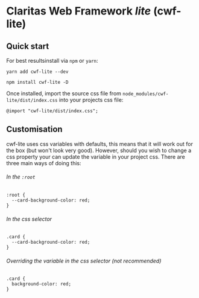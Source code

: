 # Claritas Web Framework *lite* (cwf-lite)
## Quick start
For best resultsinstall via `npm` or `yarn`:
```
yarn add cwf-lite --dev
```
```
npm install cwf-lite -D
```
Once installed, import the source css file from `node_modules/cwf-lite/dist/index.css` into your projects css file:
```
@import "cwf-lite/dist/index.css";
```
## Customisation
cwf-lite uses css variables with defaults, this means that it will work out for the box (but won't look very good). However, should you wish to change a css property your can update the variable in your project css. There are three main ways of doing this:
###### In the `:root`
```
:root {
  --card-background-color: red;
}
```
###### In the css selector
```
.card {
  --card-background-color: red;
}
```
###### Overriding the variable in the css selector (not recommended)
```
.card {
  background-color: red;
}
```
